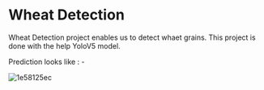 # Wheat Detection

Wheat Detection project enables us to detect whaet grains. This project is done with the help  YoloV5 model.

Prediction looks like : -

![1e58125ec](https://user-images.githubusercontent.com/72294250/164258172-624c63e2-7286-4e1c-ae71-fafd3814b453.jpg)

